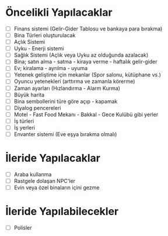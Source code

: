 # Öncelikli Yapılacaklar

- [ ] Finans sistemi (Gelir-Gider Tablosu ve bankaya para bırakma)
- [ ] Bina Türleri oluşturulacak
- [ ] Açlık Sistemi
- [ ] Uyku - Enerji sistemi
- [ ] Sağlık Sistemi (Açlık veya Uyku az olduğunda azalacak)
- [ ] Bina; satın alma - satma - kiraya verme - haftalık gelir-gider
- [ ] Ev; kiralama - ayrılma - uyuma
- [ ] Yetenek geliştime için mekanlar (Spor salonu, kütüphane vs.)
- [ ] Oyuncu yetenekleri (arttırma ve zamanla körerme)
- [ ] Zaman ayarları (Hızlandırma - Alarm Kurma)
- [ ] Büyük harita
- [ ] Bina sembollerini türe göre açıp - kapamak
- [ ] Diyalog pencereleri
- [ ] Motel - Fast Food Mekanı - Bakkal - Gece Kulübü gibi yerler
- [ ] İş türleri
- [ ] İş yerleri
- [ ] Envanter sistemi (Eve eşya bırakma olmalı)

# İleride Yapılacaklar

- [ ] Araba kullanma
- [ ] Rastgele dolaşan NPC'ler
- [ ] Evin veya özel binaların içini gezme

# İleride Yapılabilecekler

- [ ] Polisler
